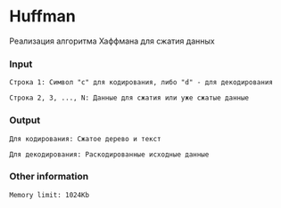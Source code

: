 # Huffman

Реализация алгоритма Хаффмана для сжатия данных

### Input

```
Строка 1: Cимвол "c" для кодирования, либо "d" - для декодирования
```
```
Строка 2, 3, ..., N: Данные для сжатия или уже сжатые данные
```

### Output

```
Для кодирования: Сжатое дерево и текст 
```
```
Для декодирования: Раскодированные исходные данные
```

### Other information

```
Memory limit: 1024Kb
```
